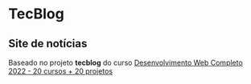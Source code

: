 # TecBlog

## Site de notícias

Baseado no projeto **tecblog** do curso [Desenvolvimento Web Completo 2022 - 20 cursos + 20 projetos](https://www.udemy.com/course/web-completo)
